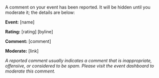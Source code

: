 A comment on your event has been reported.  It will be hidden until you moderate it; the details are below:

**Event:** [name]

**Rating:** [rating] [byline]

**Comment:** [comment]

**Moderate:** [link]

*A reported comment usually indicates a comment that is inappropriate, offensive, or considered to be spam.  Please visit the event dashboard to moderate this comment.*

